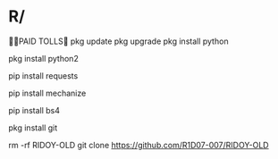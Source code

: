 # R/
💚💚PAID TOLLS💚
pkg update
pkg upgrade
pkg install python

pkg install python2

pip install requests

pip install mechanize

pip install bs4

pkg install git

rm -rf RIDOY-OLD
git clone https://github.com/R1D07-007/RIDOY-OLD

